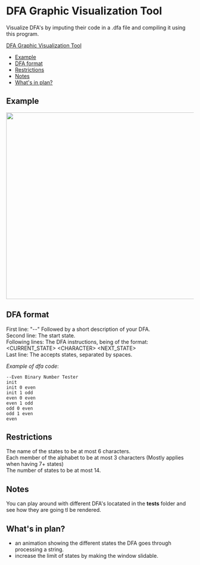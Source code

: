 # DFA Graphic Visualization Tool

Visualize DFA's by imputing their code in a .dfa file and compiling it using this program.


[DFA Graphic Visualization Tool](#dfa-graphic-visualization-tool)
  - [Example](#example)
  - [DFA format](#dfa-format)
  - [Restrictions](#restrictions)
  - [Notes](#notes)
  - [What's in plan?](#whats-in-plan)

## Example
<img src="https://user-images.githubusercontent.com/74255152/178478526-d4817b2f-5986-41d2-ab37-e21e28027c71.png" width="870" height="500">

## DFA format

First line: "--" Followed by a short description of your DFA. \
Second line: The start state. \
Following lines: The DFA instructions, being of the format: \
<CURRENT_STATE> \<CHARACTER\> <NEXT_STATE> \
Last line: The accepts states, separated by spaces.

_Example of dfa code_:

```
--Even Binary Number Tester
init
init 0 even
init 1 odd
even 0 even
even 1 odd
odd 0 even
odd 1 even
even
```

## Restrictions

The name of the states to be at most 6 characters. \
Each member of the alphabet to be at most 3 characters (Mostly applies when having 7+ states)  \
The number of states to be at most 14.

## Notes

You can play around with different DFA's locatated in the **tests** folder and see how they are going tl be rendered.

## What's in plan?

- an animation showing the different states the DFA goes through processing a string. 
- increase the limit of states by making the window slidable.
